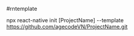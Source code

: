#rntemplate

npx react-native init [ProjectName] --template https://github.com/agecodeVN/ProjectName.git
